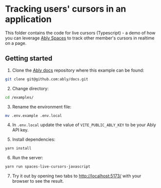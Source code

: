 # Tracking users' cursors in an application

This folder contains the code for live cursors (Typescript) - a demo of how you can leverage [Ably Spaces](https://github.com/ably/spaces) to track other member's cursors in realtime on a page.

## Getting started

1. Clone the [Ably docs](https://github.com/ably/docs) repository where this example can be found:

```sh
git clone git@github.com:ably/docs.git
```

2. Change directory:

```sh
cd /examples/
```

3. Rename the environment file:

```sh
mv .env.example .env.local
```

4. In `.env.local` update the value of `VITE_PUBLIC_ABLY_KEY` to be your Ably API key.

5. Install dependencies:

```sh
yarn install
```

6. Run the server:

```sh
yarn run spaces-live-cursors-javascript
```

7. Try it out by opening two tabs to [http://localhost:5173/](http://localhost:5173/) with your browser to see the result.
